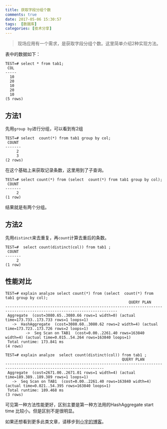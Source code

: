 ```yaml
---
title: 获取字段分组个数
comments: true
date: 2017-05-06 15:30:57
tags:  [数据库]
categories: [技术分享]
---
```



> 现场应用有一个需求，是获取字段分组个数。这里简单介绍2种实现方法。

表中的数据如下：
```
TEST=# select * from tab1;
 COL
-----
  10
  20
  10
  20
  10
(5 rows)

```

方法1
------------
先用`group by`进行分组，可以看到有2组
```
TEST=# select  count(*) from tab1 group by col;
 COUNT
-------
     2
     3
(2 rows)
```

在这个基础上来获取记录条数，这里用到了子查询。
```
TEST=# select count(*) from (select  count(*) from tab1 group by col);
 COUNT
-------
     2
(1 row)
```

结果就是有两个分组。


方法2
-------
先用`distinct`来去重复，再`count`计算去重后的条数。
```
TEST=#  select count(distinct(col)) from tab1 ;
 COUNT
-------
     2
(1 row)
```

性能对比
--------

```
TEST=# explain analyze select count(*) from (select  count(*) from tab1 group by col);
                                                       QUERY PLAN
------------------------------------------------------------------------------------------------------------------------
 Aggregate  (cost=3080.65..3080.66 rows=1 width=0) (actual time=173.733..173.733 rows=1 loops=1)
   ->  HashAggregate  (cost=3080.60..3080.62 rows=2 width=4) (actual time=173.723..173.726 rows=2 loops=1)
         ->  Seq Scan on TAB1  (cost=0.00..2261.40 rows=163840 width=4) (actual time=0.015..54.264 rows=163840 loops=1)
 Total runtime: 173.841 ms
(4 rows)

TEST=# explain analyze  select count(distinct(col)) from tab1 ;
                                                    QUERY PLAN
------------------------------------------------------------------------------------------------------------------
 Aggregate  (cost=2671.00..2671.01 rows=1 width=4) (actual time=189.389..189.389 rows=1 loops=1)
   ->  Seq Scan on TAB1  (cost=0.00..2261.40 rows=163840 width=4) (actual time=0.021..54.395 rows=163840 loops=1)
 Total runtime: 189.468 ms
(3 rows)
```

可见第一种方法性能更好，区别主要是第一种方法用的HashAggregate  start time 比较小。但是区别不是很明显。



如果还想看到更多此类文章，请移步到[小宇的博客](http://shenyu.wiki)。

